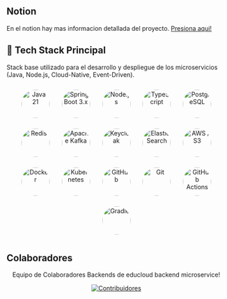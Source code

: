 ## Notion 
En el notion hay mas informacion detallada del proyecto.
[Presiona aqui!](https://www.notion.so/backend-plataforma-estudiantil-297921c725a481fd822adce70bed1a1d?source=copy_link
)

## 🧱 Tech Stack Principal

Stack base utilizado para el desarrollo y despliegue de los microservicios (Java, Node.js, Cloud-Native, Event-Driven).

<div align="center"> <!-- ====== Fila 1 ====== --> <img src="https://cdn.jsdelivr.net/gh/devicons/devicon/icons/java/java-original.svg" width="65" height="65" style="border-radius:50%; margin:12px;" title="Java 21" /> <img src="https://cdn.jsdelivr.net/gh/devicons/devicon/icons/spring/spring-original.svg" width="65" height="65" style="border-radius:50%; margin:12px;" title="Spring Boot 3.x" /> <img src="https://cdn.jsdelivr.net/gh/devicons/devicon/icons/nodejs/nodejs-original.svg" width="65" height="65" style="border-radius:50%; margin:12px;" title="Node.js" /> <img src="https://cdn.jsdelivr.net/gh/devicons/devicon/icons/typescript/typescript-original.svg" width="65" height="65" style="border-radius:50%; margin:12px;" title="TypeScript" /> <img src="https://cdn.jsdelivr.net/gh/devicons/devicon/icons/postgresql/postgresql-original.svg" width="65" height="65" style="border-radius:50%; margin:12px;" title="PostgreSQL" /> <br/> <!-- ====== Fila 2 ====== --> <img src="https://cdn.jsdelivr.net/gh/devicons/devicon/icons/redis/redis-original.svg" width="65" height="65" style="border-radius:50%; margin:12px;" title="Redis" /> <img src="https://cdn.jsdelivr.net/gh/devicons/devicon/icons/apachekafka/apachekafka-original.svg" width="65" height="65" style="border-radius:50%; margin:12px;" title="Apache Kafka" /> <img src="https://upload.wikimedia.org/wikipedia/commons/2/29/Keycloak_Logo.png" width="65" height="65" style="border-radius:50%; margin:12px;" title="Keycloak" /> <img src="https://cdn.jsdelivr.net/gh/devicons/devicon/icons/elasticsearch/elasticsearch-original.svg" width="65" height="65" style="border-radius:50%; margin:12px;" title="ElasticSearch" /> <img src="https://upload.wikimedia.org/wikipedia/commons/9/93/Amazon_Web_Services_Logo.svg" width="65" height="65" style="border-radius:50%; margin:12px;" title="AWS / S3" /> <br/> <!-- ====== Fila 3 ====== --> <img src="https://cdn.jsdelivr.net/gh/devicons/devicon/icons/docker/docker-original.svg" width="65" height="65" style="border-radius:50%; margin:12px;" title="Docker" /> <img src="https://cdn.jsdelivr.net/gh/devicons/devicon/icons/kubernetes/kubernetes-plain.svg" width="65" height="65" style="border-radius:50%; margin:12px;" title="Kubernetes" /> <img src="https://cdn.jsdelivr.net/gh/devicons/devicon/icons/github/github-original.svg" width="65" height="65" style="border-radius:50%; margin:12px;" title="GitHub" /> <img src="https://cdn.jsdelivr.net/gh/devicons/devicon/icons/git/git-original.svg" width="65" height="65" style="border-radius:50%; margin:12px;" title="Git" /> <img src="https://cdn.jsdelivr.net/gh/devicons/devicon/icons/githubactions/githubactions-original.svg" width="65" height="65" style="border-radius:50%; margin:12px;" title="GitHub Actions" /> <br/> <!-- ====== Fila 4 (Build Tools) ====== --> <img src="https://cdn.jsdelivr.net/gh/devicons/devicon/icons/gradle/gradle-original.svg" width="65" height="65" style="border-radius:50%; margin:12px;" title="Gradle" /> </div>

## Colaboradores

<div align="center">

Equipo de Colaboradores Backends de educloud backend microservice!

[![Contribuidores](https://contrib.rocks/image?repo=Carlos-Marrugo/educloud-backend&max=100&columns=10)](https://github.com/Carlos-Marrugo/educloud-backend/graphs/contributors)

</div>
